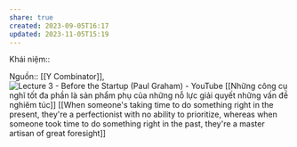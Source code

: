 ```yaml
---
share: true
created: 2023-09-05T16:17
updated: 2023-11-05T15:19
---
```

Khái niệm:: 

Nguồn:: [[Y Combinator]], ![Lecture 3 - Before the Startup (Paul Graham) - YouTube](https://www.youtube.com/watch?v=ii1jcLg-eIQ)
[[Những công cụ nghĩ tốt đa phần là sản phẩm phụ của những nỗ lực giải quyết những vấn đề nghiêm túc]]
[[When someone's taking time to do something right in the present, they're a perfectionist with no ability to prioritize, whereas when someone took time to do something right in the past, they're a master artisan of great foresight]]